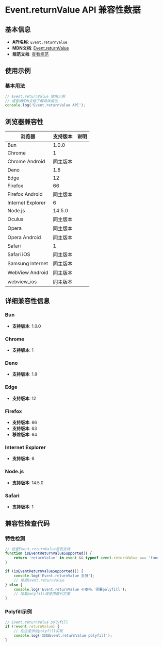 # Event.returnValue API 兼容性数据

## 基本信息

- **API名称**: `Event.returnValue`
- **MDN文档**: [Event.returnValue](https://developer.mozilla.org/docs/Web/API/Event/returnValue)
- **规范文档**: [查看规范](https://dom.spec.whatwg.org/#dom-event-returnvalue)

## 使用示例

### 基本用法

```javascript
// Event.returnValue 使用示例
// 请查阅MDN文档了解具体用法
console.log('Event.returnValue API');
```

## 浏览器兼容性

| 浏览器 | 支持版本 | 说明 |
|--------|----------|------|
| Bun | 1.0.0 |  |
| Chrome | 1 |  |
| Chrome Android | 同主版本 |  |
| Deno | 1.8 |  |
| Edge | 12 |  |
| Firefox | 66 |  |
| Firefox Android | 同主版本 |  |
| Internet Explorer | 6 |  |
| Node.js | 14.5.0 |  |
| Oculus | 同主版本 |  |
| Opera | 同主版本 |  |
| Opera Android | 同主版本 |  |
| Safari | 1 |  |
| Safari iOS | 同主版本 |  |
| Samsung Internet | 同主版本 |  |
| WebView Android | 同主版本 |  |
| webview_ios | 同主版本 |  |

## 详细兼容性信息

### Bun

- **支持版本**: 1.0.0

### Chrome

- **支持版本**: 1

### Deno

- **支持版本**: 1.8

### Edge

- **支持版本**: 12

### Firefox

- **支持版本**: 66
- **支持版本**: 63
- **移除版本**: 64

### Internet Explorer

- **支持版本**: 6

### Node.js

- **支持版本**: 14.5.0

### Safari

- **支持版本**: 1

## 兼容性检查代码

### 特性检测

```javascript
// 检查Event.returnValue是否支持
function isEventReturnValueSupported() {
    return 'returnValue' in event && typeof event.returnValue === 'function';
}

if (isEventReturnValueSupported()) {
    console.log('Event.returnValue 支持');
    // 使用Event.returnValue
} else {
    console.log('Event.returnValue 不支持，需要polyfill');
    // 加载polyfill或使用替代方案
}
```

### Polyfill示例

```javascript
// Event.returnValue polyfill
if (!event.returnValue) {
    // 在这里添加polyfill实现
    console.log('加载Event.returnValue polyfill');
}
```


